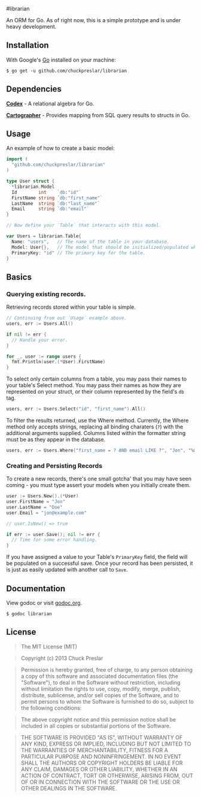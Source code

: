 #librarian

An ORM for Go. As of right now, this is a simple prototype and is under heavy development.

## Installation

With Google's [Go](http://www.golang.org) installed on your machine:

    $ go get -u github.com/chuckpreslar/librarian

## Dependencies

__[Codex](http://www.github.com/chuckpreslar/codex)__ - A relational algebra for Go.

__[Cartographer](http://www.github.com/chuckpreslar/cartographer)__ - Provides mapping from SQL query results to structs in Go.

## Usage

An example of how to create a basic model:

```go
import (
  "github.com/chuckpreslar/librarian"
)

type User struct {
  *librarian.Model
  Id        int    `db:"id"`
  FirstName string `db:"first_name"`
  LastName  string `db:"last_name"`
  Email     string `db:"email"`
}

// Now define your `Table` that interacts with this model.

var Users = librarian.Table{
  Name: "users",   // The name of the table in your database.
  Model: User{},   // The model that should be initialized/populated when interacting with the table.
  PrimaryKey: "id" // The primary key for the table.
}
```

## Basics

### Querying existing records.

Retrieving records stored within your table is simple.

```go
// Continuing from out `Usage` example above.
users, err := Users.All()

if nil != err {
  // Handle your error.
}

for _, user := range users {
  fmt.Println(user.(*User).FirstName)
}
```

To select only certain columns from a table, you may pass their names to your table's Select method. You may pass their names as how they are represented on your struct, or their column represented by the field's `db` tag.

```go
users, err := Users.Select("id", "first_name").All()
```

To filter the results returned, use the Where method. Currently, the Where method only accepts strings, replacing all binding charaters (`?`) with the additional arguments supplied.  Columns listed within the formatter string must be as they appear in the database.

```go
users, err := Users.Where("first_name = ? AND email LIKE ?", "Jon", "%@example.com").All()
```



### Creating and Persisting Records

To create a new records, there's one small gotcha' that you may have seen coming - you must type assert your models when you initially create them.

```go
user := Users.New().(*User)
user.FirstName = "Jon"
user.LastName = "Doe"
user.Email = "jon@example.com"

// user.IsNew() => true

if err := user.Save(); nil != err {
  // Time for some error handling.
}
```

If you have assigned a value to your Table's `PrimaryKey` field, the field will be populated on a successful save.  Once your record has been persisted, it is just as easily updated with another call to `Save`.


## Documentation

View godoc or visit [godoc.org](http://godoc.org/github.com/chuckpreslar/librarian).

    $ godoc librarian

## License

> The MIT License (MIT)

> Copyright (c) 2013 Chuck Preslar

> Permission is hereby granted, free of charge, to any person obtaining a copy
> of this software and associated documentation files (the "Software"), to deal
> in the Software without restriction, including without limitation the rights
> to use, copy, modify, merge, publish, distribute, sublicense, and/or sell
> copies of the Software, and to permit persons to whom the Software is
> furnished to do so, subject to the following conditions:

> The above copyright notice and this permission notice shall be included in
> all copies or substantial portions of the Software.

> THE SOFTWARE IS PROVIDED "AS IS", WITHOUT WARRANTY OF ANY KIND, EXPRESS OR
> IMPLIED, INCLUDING BUT NOT LIMITED TO THE WARRANTIES OF MERCHANTABILITY,
> FITNESS FOR A PARTICULAR PURPOSE AND NONINFRINGEMENT. IN NO EVENT SHALL THE
> AUTHORS OR COPYRIGHT HOLDERS BE LIABLE FOR ANY CLAIM, DAMAGES OR OTHER
> LIABILITY, WHETHER IN AN ACTION OF CONTRACT, TORT OR OTHERWISE, ARISING FROM,
> OUT OF OR IN CONNECTION WITH THE SOFTWARE OR THE USE OR OTHER DEALINGS IN
> THE SOFTWARE.
